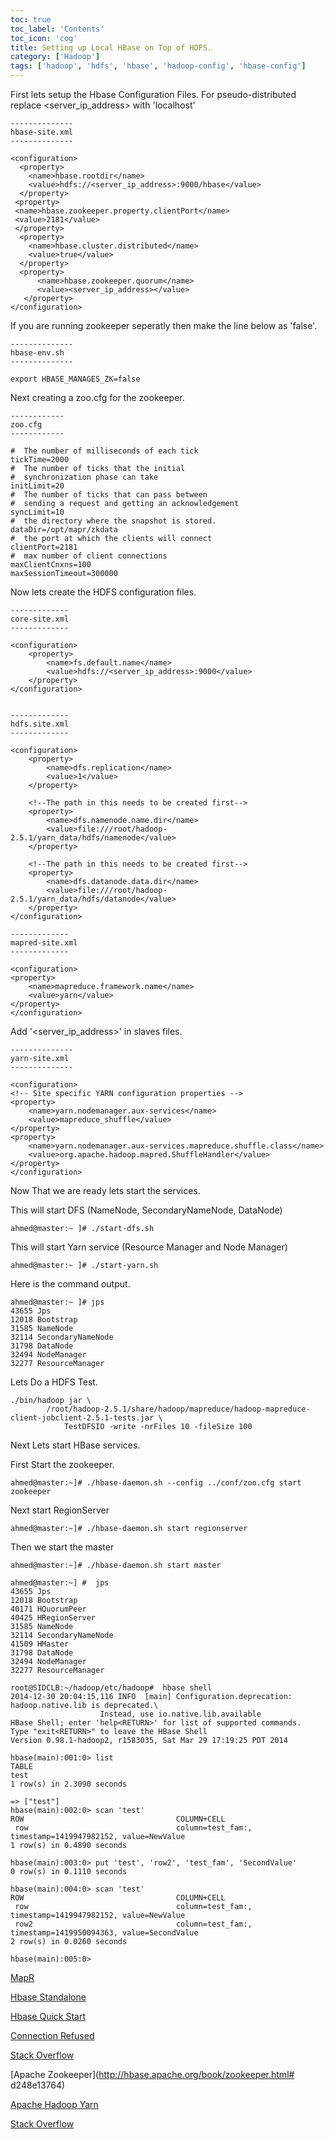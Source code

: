 ```yaml
---
toc: true 
toc_label: 'Contents' 
toc_icon: 'cog'
title: Setting up Local HBase on Top of HDFS.
category: ['Hadoop']
tags: ['hadoop', 'hdfs', 'hbase', 'hadoop-config', 'hbase-config']
---
```


First lets setup the Hbase Configuration Files. For pseudo-distributed replace <server_ip_address> with 'localhost'

    --------------
    hbase-site.xml
    --------------

	<configuration>
	  <property>
		<name>hbase.rootdir</name>
		<value>hdfs://<server_ip_address>:9000/hbase</value>
	  </property>
	 <property>
	 <name>hbase.zookeeper.property.clientPort</name>
	 <value>2181</value>
	 </property>
	  <property>
		<name>hbase.cluster.distributed</name>
		<value>true</value>
	  </property>
	  <property>
		  <name>hbase.zookeeper.quorum</name>
		  <value><server_ip_address></value>
	   </property>
	</configuration>


If  you are running zookeeper seperatly then make the line below as 'false'.
    
    --------------
    hbase-env.sh
    --------------

	export HBASE_MANAGES_ZK=false


Next creating a zoo.cfg for the zookeeper.

    ------------
    zoo.cfg
    ------------

	#  The number of milliseconds of each tick
	tickTime=2000
	#  The number of ticks that the initial
	#  synchronization phase can take
	initLimit=20
	#  The number of ticks that can pass between
	#  sending a request and getting an acknowledgement
	syncLimit=10
	#  the directory where the snapshot is stored.
	dataDir=/opt/mapr/zkdata
	#  the port at which the clients will connect
	clientPort=2181
	#  max number of client connections
	maxClientCnxns=100
	maxSessionTimeout=300000

Now lets create the HDFS configuration files.

    -------------
    core-site.xml
    -------------

	<configuration>
		<property>
			<name>fs.default.name</name>
			<value>hdfs://<server_ip_address>:9000</value>
		</property>
	</configuration>


    -------------
    hdfs.site.xml
    -------------

	<configuration>
		<property>
			<name>dfs.replication</name>
			<value>1</value>
		</property>

		<!--The path in this needs to be created first-->
		<property>
			<name>dfs.namenode.name.dir</name>
			<value>file:///root/hadoop-2.5.1/yarn_data/hdfs/namenode</value>
		</property>

		<!--The path in this needs to be created first-->
		<property>
			<name>dfs.datanode.data.dir</name>
			<value>file:///root/hadoop-2.5.1/yarn_data/hdfs/datanode</value>
		</property>
	</configuration>

    -------------
    mapred-site.xml
    -------------
	
	<configuration>
	<property>
		<name>mapreduce.framework.name</name>
		<value>yarn</value>
	</property>
	</configuration>


Add '<server_ip_address>' in slaves files.


    --------------
    yarn-site.xml
    --------------

	<configuration>
	<!-- Site specific YARN configuration properties -->
	<property>
		<name>yarn.nodemanager.aux-services</name>
		<value>mapreduce_shuffle</value>
	</property>
	<property>
		<name>yarn.nodemanager.aux-services.mapreduce.shuffle.class</name>
		<value>org.apache.hadoop.mapred.ShuffleHandler</value>
	</property>
	</configuration>


Now That we are ready lets start the services.

This will start DFS (NameNode, SecondaryNameNode, DataNode)

	ahmed@master:~ ]# ./start-dfs.sh

This will start Yarn service (Resource Manager and Node Manager)
	
	ahmed@master:~ ]# ./start-yarn.sh

Here is the command output.

	ahmed@master:~ ]# jps
	43655 Jps
	12018 Bootstrap
	31585 NameNode
	32114 SecondaryNameNode
	31798 DataNode
	32494 NodeManager
	32277 ResourceManager

Lets Do a HDFS Test.

	./bin/hadoop jar \
            /root/hadoop-2.5.1/share/hadoop/mapreduce/hadoop-mapreduce-client-jobclient-2.5.1-tests.jar \
                TestDFSIO -write -nrFiles 10 -fileSize 100


Next Lets start HBase services.

First Start the zookeeper.

	ahmed@master:~]# ./hbase-daemon.sh --config ../conf/zoo.cfg start zookeeper

Next start RegionServer

	ahmed@master:~]# ./hbase-daemon.sh start regionserver

Then we start the master

	ahmed@master:~]# ./hbase-daemon.sh start master

	ahmed@master:~] #  jps
	43655 Jps
	12018 Bootstrap
	40171 HQuorumPeer
	40425 HRegionServer
	31585 NameNode
	32114 SecondaryNameNode
	41509 HMaster
	31798 DataNode
	32494 NodeManager
	32277 ResourceManager

	root@SIDCLB:~/hadoop/etc/hadoop#  hbase shell
	2014-12-30 20:04:15,116 INFO  [main] Configuration.deprecation: hadoop.native.lib is deprecated.\
                        Instead, use io.native.lib.available
	HBase Shell; enter 'help<RETURN>' for list of supported commands.
	Type "exit<RETURN>" to leave the HBase Shell
	Version 0.98.1-hadoop2, r1583035, Sat Mar 29 17:19:25 PDT 2014

	hbase(main):001:0> list
	TABLE
	test
	1 row(s) in 2.3090 seconds

	=> ["test"]
	hbase(main):002:0> scan 'test'
	ROW                                  COLUMN+CELL
	 row                                 column=test_fam:, timestamp=1419947982152, value=NewValue
	1 row(s) in 0.4890 seconds

	hbase(main):003:0> put 'test', 'row2', 'test_fam', 'SecondValue'
	0 row(s) in 0.1110 seconds

	hbase(main):004:0> scan 'test'
	ROW                                  COLUMN+CELL
	 row                                 column=test_fam:, timestamp=1419947982152, value=NewValue
	 row2                                column=test_fam:, timestamp=1419950094363, value=SecondValue
	2 row(s) in 0.0260 seconds

	hbase(main):005:0>


[MapR](http://answers.mapr.com/questions/2514/hbase-code-is-not-running-java-net-connectexception.html)

[Hbase Standalone](http://hbase.apache.org/book/standalone_dist.html)

[Hbase Quick Start](http://hbase.apache.org/book/quickstart.html)

[Connection Refused](http://wiki.apache.org/hadoop/ConnectionRefused)

[Stack Overflow](http://stackoverflow.com/questions/22663484/get-error-cant-get-master-address-from-zookeeper-znode-data-null-when-us)

[Apache Zookeeper](http://hbase.apache.org/book/zookeeper.html# d248e13764)

[Apache Hadoop Yarn](http://hadoop.apache.org/docs/r2.3.0/hadoop-yarn/hadoop-yarn-site/YARN.html)

[Stack Overflow](http://stackoverflow.com/questions/24207493/hbase-on-hortonworks-hdp-sandbox-cant-get-master-address-from-zookeeper)



